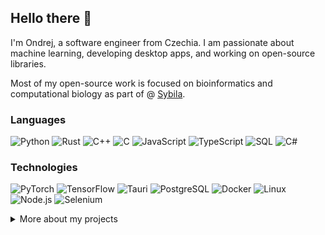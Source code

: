 ## Hello there 👋

I'm Ondrej, a software engineer from Czechia. I am passionate about machine learning, developing desktop apps, and working on open-source libraries.

Most of my open-source work is focused on bioinformatics and computational biology as part of @ [Sybila](https://sybila.fi.muni.cz/).

### Languages

![Python](https://img.shields.io/badge/-Python-000?style=for-the-badge&logo=Python)
![Rust](https://img.shields.io/badge/-Rust-000?style=for-the-badge&logo=Rust)
![C++](https://img.shields.io/badge/-C++-000?style=for-the-badge&logo=c%2b%2b&logoColor=00599C)
![C](https://img.shields.io/badge/-C-000?style=for-the-badge&logo=C)
![JavaScript](https://img.shields.io/badge/-JavaScript-000?style=for-the-badge&logo=JavaScript)
![TypeScript](https://img.shields.io/badge/-TypeScript-000?style=for-the-badge&logo=TypeScript)
![SQL](https://img.shields.io/badge/-SQL-000?style=for-the-badge&logo=MySQL)
![C#](https://img.shields.io/badge/C%23-000?style=for-the-badge&logo=unity)

### Technologies

![PyTorch](https://img.shields.io/badge/-PyTorch-000?style=for-the-badge&logo=PyTorch)
![TensorFlow](https://img.shields.io/badge/-TensorFlow-000?style=for-the-badge&logo=TensorFlow)
![Tauri](https://img.shields.io/badge/Tauri-000?style=for-the-badge&logo=tauri)
![PostgreSQL](https://img.shields.io/badge/postgresql-000?style=for-the-badge&logo=postgresql&logoColor=white)
![Docker](https://img.shields.io/badge/-Docker-000?style=for-the-badge&logo=Docker)
![Linux](https://img.shields.io/badge/-Linux-000?style=for-the-badge&logo=Linux)
![Node.js](https://img.shields.io/badge/-Node.js-000?style=for-the-badge&logo=node.js)
![Selenium](https://img.shields.io/badge/-selenium-000?style=for-the-badge&logo=selenium&logoColor=white)

<details>
<summary>
  More about my projects
</summary>

### Projects

#### Desktop applications
- [**Sketchbook**](https://github.com/sybila/biodivine-sketchbook): Multi-platform application for designing and analysing biochemical models.
- [**BN Classifier**](https://github.com/sybila/biodivine-bn-classifier): Tool for classification of parametrized biochemical models.

#### Simulations and machine learning
- [**Predator-prey simulator**](https://github.com/ondrej33/predator-prey-simulator): Framework for simulating and evolving fish swarms in predatory environments.
- [**MNIST NN IN C++**](https://github.com/ondrej33/neural-network-mnist): Neural network classifier from scratch for the FashionMNIST and MNIST datasets, written in pure C++ without external libraries.
- [**Epidemic simulator**](https://github.com/ondrej33/epidemic-model-simulator): Application for simulating epidemic models like SIR and SIRS, written in C#.

#### CLI tools
- [**hctl-model-checker-py**](https://github.com/sybila/hctl-model-checker-py): Symbolic model checker for hybrid CTL implemented in Python.

#### Libraries I contribute to
- [**AEON.py**](https://github.com/sybila/biodivine-aeon-py): Python library for analysis of logical models of biochemical systems.
- [**lib-bma-data**](https://github.com/sybila/biodivine-lib-bma-data): Rust library to process biochemical models in BMA format.
- [**lib-bn-sketches**](https://github.com/sybila/boolean-network-sketches): Rust framework for inference of logical models of biochemical systems.
- [**lib-param-bn**](https://github.com/sybila/biodivine-lib-param-bn): Rust library for manipulation with Boolean networks.
- [**hctl-model-checker**](https://github.com/sybila/biodivine-hctl-model-checker): Rust library for HCTL model checking.

</details>
